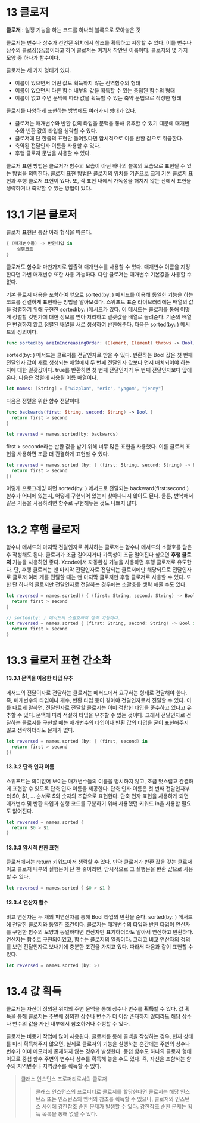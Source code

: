 # 13 클로저

**클로저** : 일정 기능을 하는 코드를 하나의 블록으로 모아놓은 것

클로저는 변수나 상수가 선언된 위치에서 참조를 획득하고 저장할 수 있다. 이를 변수나 상수의 클로징(잠금)이라고 하며 클로저는 여기서 착안된 이름이다. 클로저의 몇 가지 모양 중 하나가 함수이다. 

클로저는 세 가지 형태가 있다.

- 이름이 있으면서 어떤 값도 획득하지 않는 전역함수의 형태
- 이름이 있으면서 다른 함수 내부의 값을 획득할 수 있는 중첩된 함수의 형태
- 이름이 없고 주변 문맥에 따라 값을 획득할 수 있는 축약 문법으로 작성한 형태

클로저를 다양하게 표현하는 방법에도 여러가지 형태가 있다.

- 클로저는 매개변수와 반환 값의 타입을 문맥을 통해 유추할 수 있기 때문에 매개변수와 반환 값의 타입을 생략할 수 있다.
- 클로저에 단 한줄의 표현만 들어있다면 암시적으로 이를 반환 값으로 취급한다.
- 축약된 전달인자 이름을 사용할 수 있다.
- 후행 클로저 문법을 사용할 수 있다. 

클로저 표현 방법은 클로저가 함수의 모습이 아닌 하나의 블록의 모습으로 표현될 수 있는 방법을 의미한다. 클로저 표현 방법은 클로저의 위치를 기준으로 크게 기본 클로저 표현과 후행 클로저 표현이 있다. 또, 각 표현 내에서 가독성을 해치지 않는 선에서 표현을 생략하거나 축약할 수 있는 방법이 있다. 



# 13.1 기본 클로저 

클로저 표현은 통상 아래 형식을 따른다.

```swift
{ (매개변수들) -> 반환타입 in
  	실행코드
}
```

클로저도 함수와 마찬가지로 입출력 매개변수를 사용할 수 있다. 매개변수 이름을 지정한다면 가변 매개변수 또한 사용 가능하다. 다만 클로저는 매개변수 기본값을 사용할 수 없다. 

기본 클로저 내용을 포함하여 앞으로 sorted(by: ) 메서드를 이용해 동일한 기능을 하는 코드를 간결하게 표현하는 방법을 알아보겠다. 스위프트 표준 라이브러리에는 배열의 값을 정렬하기 위해 구현한 sorted(by: )메서드가 있다. 이 메서드는 클로저를 통해 어떻게 정렬할 것인가에 대한 정보를 받아 처리하고 결괏값을 배열로 돌려준다. 기존의 배열은 변경하지 않고 정렬된 배열을 새로 생성하여 반환해준다. 다음은 sorted(by: ) 메서드의 정의이다. 

```swift
func sorted(by areInIncreasingOrder: (Element, Element) throws -> Bool) rethrows -> [Element]
```

sorted(by: ) 메서드는 클로저를 전달인자로 받을 수 있다. 반환하는 Bool 값은 첫 번째 전달인자 값이 새로 생성되는 배열에서 두 번째 전달인자 값보다 먼저 배치되어야 하는지에 대한 결괏값이다. true를 반환하면 첫 번째 전달인자가 두 번째 전달인자보다 앞에 온다.  다음은 정렬에 사용될 이름 배열이다.

```swift
let names: [String] = ["wizplan", "eric", "yagom", "jenny"]
```

다음은 정렬을 위한 함수 전달이다.

```swift
func backwards(first: String, second: String) -> Bool {
  return first > second
}

let reversed = names.sorted(by: backwards)
```

first > seconde라는 반환 값을 받기 위해 너무 많은 표현을 사용했다. 이를 클로저 표현을 사용하면 조금 더 간결하게 표현할 수 있다. 

```swift
let reversed = names.sorted (by: { (first: String, second: String) -> Bool in
  return first > second
})
```

이렇게 프로그래밍 하면 sorted(by: ) 메서드로 전달되는 backward(first:second:) 함수가 어디에 있는지, 어떻게 구현되어 있는지 찾아다니지 않아도 된다. 물론, 반복해서 같은 기능을 사용하려면 함수로 구현해두는 것도 나쁘지 않다. 



# 13.2 후행 클로저

함수나 메서드의 마지막 전달인자로 위치하는 클로저는 함수나 메서드의 소괄호를 닫은 후 작성해도 된다. 클로저가 조금 길어지거나 가독성이 조금 떨어진다 싶으면 **후행 클로저** 기능을 사용하면 좋다. Xcode에서 자동완성 기능을 사용하면 후행 클로저로 유도한다. 단, 후행 클로저는 맨 마지막 전달인자로 전달되는 클로저에만 해당되므로 전달인자로 클로저 여러 개를 전달할 때는 맨 마지막 클로저만 후행 클로저로 사용할 수 있다. 또한 단 하나의 클로저만 전달인자로 전달하는 경우에는 소괄호를 생략 해줄 수도 있다. 

```swift
let reversed = names.sorted() { (first: String, second: String) -> Bool in
  return first > second
}

// sorted(by: ) 메서드의 소괄호까지 생략 가능하다. 
let reversed = names.sorted { (first: String, second: String) -> Bool in
  return first > second
}
```



# 13.3 클로저 표현 간소화

#### 13.3.1 문맥을 이용한 타입 유추

메서드의 전달이자로 전달하는 클로저는 메서드에서 요구하는 형태로 전달해야 한다. 즉, 매개변수의 타입이나 개수, 반환 타입 등이 같아야 전달인자로서 전달할 수 있다. 이를 다르게 말하면, 전달인자로 전달할 클로저는 이미 적합한 타입을 준수하고 있다고 유추할 수 있다. 문맥에 따라 적절히 타입을 유추할 수 있는 것이다. 그래서 전달인자로 전달하는 클로저를 구현할 때는 매개변수의 타입이나 반환 값의 타입을 굳이 표현해주지 않고 생략하더라도 문제가 없다. 

```swift
let reversed = names.sorted (by: { (first, second) in
  return first > second
})
```

#### 13.3.2 단축 인자 이름

스위프트는 의미없어 보이는 매개변수들의 이름을 명시하지 않고, 조금 멋스럽고 간결하게 표현할 수 있도록 단축 인자 이름을 제공한다.  단축 인자 이름은 첫 번째 전달인자부터 \$0, \$1, … 순서로 $와 숫자의 조합으로 표현한다. 단축 인자 표현을 사용하게 되면 매개변수 및 반환 타입과 실행 코드를 구분하기 위해 사용했던 키워드 in을 사용할 필요도 없어진다. 

```swift
let reversed = names.sorted {
  return $0 > $1
}
```

#### 13.3.3 암시적 반환 표현

클로저에서는 return 키워드마저 생략할 수 있다. 만약 클로저가 반환 값을 갖는 클로저이고 클로저 내부의 실행문이 단 한 줄이라면, 암시적으로 그 실행문을 반환 값으로 사용할 수 있다.

```swift
let reversed = names.sorted { $0 > $1 }
```

#### 13.3.4 연산자 함수

비교 연산자는 두 개의 피연산자를 통해 Bool 타입의 반환을 준다. sorted(by: ) 메서드에 전달한 클로저와 동일한 조건이다. 클로저는 매개변수의 타입과 반환 타입이 연산자를 구현한 함수의 모양과 동일하다면 연산자만 표기하더라도 알아서 연산하고 반환하다. 연산자는 함수로 구현되어있고, 함수는 클로저의 일종이다. 그리고 비교 연산자의 정의를 보면 전달인자로 보내기에 충분한 조건을 가지고 있다. 따라서 다음과 같이 표현할 수 있다.

```swift
let reversed = names.sorted (by: >)
```



# 13.4 값 획득

클로저는 자신이 정의된 위치의 주변 문맥을 통해 상수나 변수를 **획득**할 수 있다. 값 획득을 통해 클로저는 주변에 정의한 상수나 변수가 더 이상 존재하지 않더라도 해당 상수나 변수의 값을 자신 내부에서 참조하거나 수정할 수 있다. 

클로저는 비동기 작업에 많이 사용된다. 클로저를 통해 콜백을 작성하는 경우, 현재 상태를 미리 획득해주지 않으면, 실제로 클로저의 기능을 실행하는 순간에는 주변의 상수나 변수가 이미 메모리에 존재하지 않는 경우가 발생한다. 중첩 함수도 하나의 클로저 형태이므로 중첩 함수 주변의 변수나 상수를 획득해 놓을 수도 있다. 즉, 자신을 포함하는 함수의 지역변수나 지역상수를 획득할 수 있다.

> 클래스 인스턴스 프로퍼티로서의 클로저
>> 클래스 인스턴스의 프로퍼티로 클로저를 할당한다면 클로저는 해당 인스턴스 또는 인스턴스의 멤버의 참조를 획득할 수 있으나, 클로저와 인스턴스 사이에 강한참조 순환 문제가 발생할 수 있다. 강한참조 순환 문제는 획득 목록을 통해 없앨 수 있다. 
